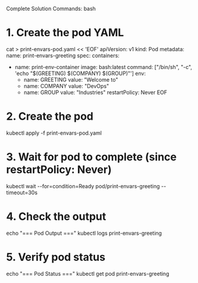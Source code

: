 Complete Solution Commands:
bash
# 1. Create the pod YAML
cat > print-envars-pod.yaml << 'EOF'
apiVersion: v1
kind: Pod
metadata:
  name: print-envars-greeting
spec:
  containers:
  - name: print-env-container
    image: bash:latest
    command: ["/bin/sh", "-c", 'echo "$(GREETING) $(COMPANY) $(GROUP)"']
    env:
    - name: GREETING
      value: "Welcome to"
    - name: COMPANY
      value: "DevOps"
    - name: GROUP
      value: "Industries"
  restartPolicy: Never
EOF

# 2. Create the pod
kubectl apply -f print-envars-pod.yaml

# 3. Wait for pod to complete (since restartPolicy: Never)
kubectl wait --for=condition=Ready pod/print-envars-greeting --timeout=30s

# 4. Check the output
echo "=== Pod Output ==="
kubectl logs print-envars-greeting

# 5. Verify pod status
echo "=== Pod Status ==="
kubectl get pod print-envars-greeting